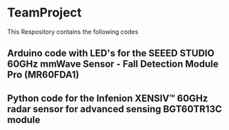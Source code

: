 # TeamProject
This Respository contains the following codes

## Arduino code with LED's for the SEEED STUDIO 60GHz mmWave Sensor - Fall Detection Module Pro (MR60FDA1)
## Python code for the Infenion XENSIV™ 60GHz radar sensor for advanced sensing BGT60TR13C module
